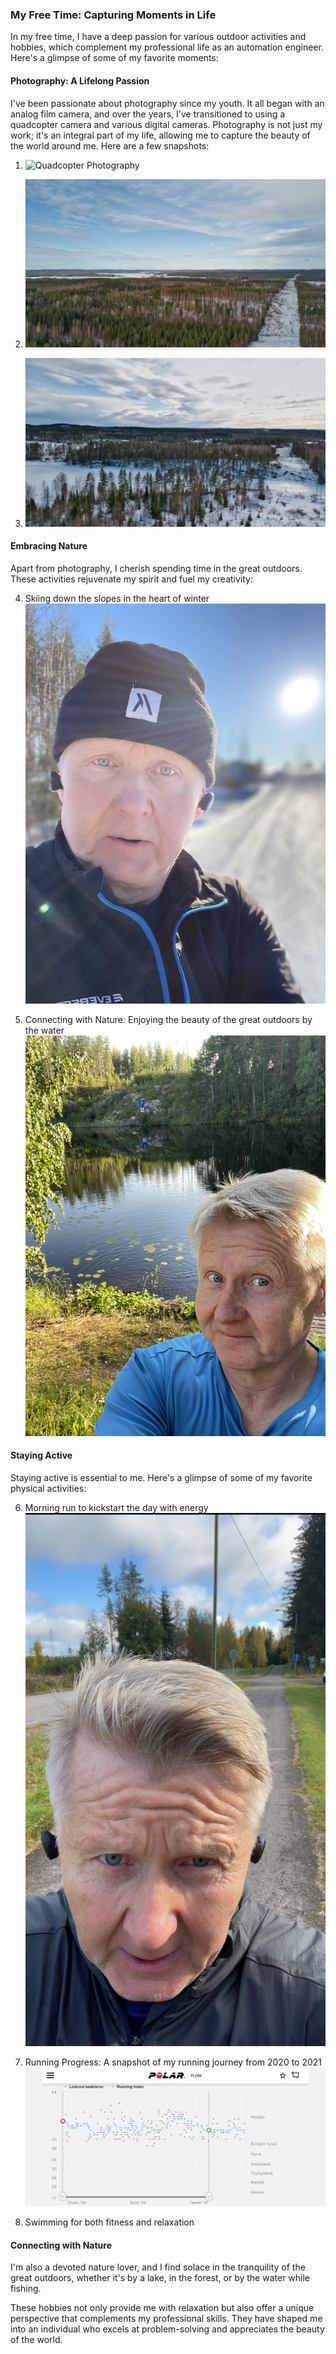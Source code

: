### My Free Time: Capturing Moments in Life

In my free time, I have a deep passion for various outdoor activities and hobbies, which complement my professional life as an automation engineer. Here's a glimpse of some of my favorite moments:

#### Photography: A Lifelong Passion
I've been passionate about photography since my youth. It all began with an analog film camera, and over the years, I've transitioned to using a quadcopter camera and various digital cameras. Photography is not just my work; it's an integral part of my life, allowing me to capture the beauty of the world around me. Here are a few snapshots:

1. ![Quadcopter Photography](/assets/DJI_pilot.jpg)

2. ![Summer Landscape](/assets/landscapesummer.jpg)

3. ![Winter Wonderland](/assets/landscapewinter.jpg)

#### Embracing Nature
Apart from photography, I cherish spending time in the great outdoors. These activities rejuvenate my spirit and fuel my creativity:

4. Skiing down the slopes in the heart of winter ![Skiing Adventure](/assets/skiing.jpg)

5. Connecting with Nature: Enjoying the beauty of the great outdoors by the water ![Nature](/assets/nature.jpg)


#### Staying Active

Staying active is essential to me. Here's a glimpse of some of my favorite physical activities:

6. Morning run to kickstart the day with energy ![Morning Run](/assets/jkrunner.jpg)

7. Running Progress: A snapshot of my running journey from 2020 to 2021 ![Running Progress](/assets/runningindex.jpg)

8. Swimming for both fitness and relaxation


#### Connecting with Nature
I'm also a devoted nature lover, and I find solace in the tranquility of the great outdoors, whether it's by a lake, in the forest, or by the water while fishing.

These hobbies not only provide me with relaxation but also offer a unique perspective that complements my professional skills. They have shaped me into an individual who excels at problem-solving and appreciates the beauty of the world.


